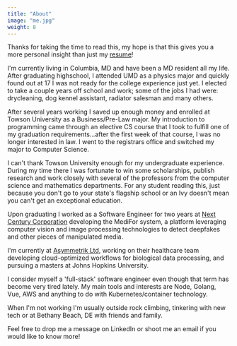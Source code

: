 ```yaml
---
title: "About"
image: "me.jpg"
weight: 8
---
```


Thanks for taking the time to read this, my hope is that this gives you a more personal insight than just my [resume](resume.pdf)!

I'm currently living in Columbia, MD and have been a MD resident all my life. After graduating highschool, I attended UMD as a physics major and quickly found out at 17 I was not ready for the college experience just yet. I elected to take a couple years off school and work; some of the jobs I had were: drycleaning, dog kennel assistant, radiator salesman and many others.

After several years working I saved up enough money and enrolled at Towson University as a Business/Pre-Law major. My introduction to programming came through an elective CS course that I took to fulfill one of my graduation requirements...after the first week of that course, I was no longer interested in law. I went to the registrars office and switched my major to Computer Science.

I can't thank Towson University enough for my undergraduate experience. During my time there I was fortunate to win some scholarships, publish research and work closely with several of the professors from the computer science and mathematics departments. For any student reading this, just because you don't go to your state's flagship school or an Ivy doesn't mean you can't get an exceptional education.

Upon graduating I worked as a Software Engineer for two years at [Next Century Corporation](https://www.baltimoresun.com/business/bs-bz-tw-midsize-one-20191206-irc4cpw75zdkdjvbf2t6qidmwq-story.html) developing the MediFor system, a platform leveraging computer vision and image processing technologies to detect deepfakes and other pieces of manipulated media.

I'm currently at [Asymmetrik Ltd](https://asymmetrik.com/), working on their healthcare team developing cloud-optimized workflows for biological data processing, and pursuing a masters at Johns Hopkins University.

I consider myself a 'full-stack' software engineer even though that term has become very tired lately. My main tools and interests are Node, Golang, Vue, AWS and anything to do with Kubernetes/container technology.

When I'm not working I'm usually outside rock climbing, tinkering with new tech or at Bethany Beach, DE with friends and family.

Feel free to drop me a message on LinkedIn or shoot me an email if you would like to know more!
